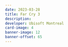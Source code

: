 ```yaml
---
date: 2023-03-28
title: Far Cry 3
description:
developer: Ubisoft Montreal
card-image: 4
banner-image: 12
banner-offset: 65
---
```

